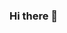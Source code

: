 ### Hi there 👋

<!--
**jordanbritt00/jordanbritt00** is a ✨ _special_ ✨ repository because its `README.md` (this file) appears on your GitHub profile.

Here are some ideas to get you started:

- ⚡ Welcome to the posture corrector ; a haptic device to help fix your poor posture via an accelerometer//gyroscope sensor!
-->
